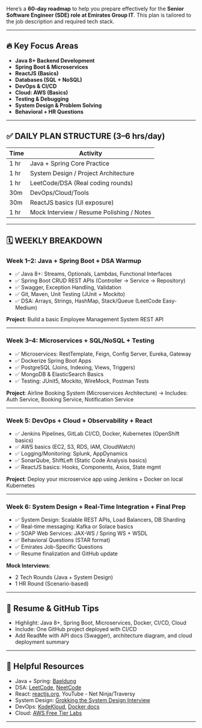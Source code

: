 Here’s a **60-day roadmap** to help you prepare effectively for the **Senior Software Engineer (SDE) role at Emirates Group IT**. This plan is tailored to the job description and required tech stack.

---

## 🔥 Key Focus Areas

* **Java 8+ Backend Development**
* **Spring Boot & Microservices**
* **ReactJS (Basics)**
* **Databases (SQL + NoSQL)**
* **DevOps & CI/CD**
* **Cloud: AWS (Basics)**
* **Testing & Debugging**
* **System Design & Problem Solving**
* **Behavioral + HR Questions**

---

## ✅ DAILY PLAN STRUCTURE (3–6 hrs/day)

| Time | Activity                                  |
| ---- | ----------------------------------------- |
| 1 hr | Java + Spring Core Practice               |
| 1 hr | System Design / Project Architecture      |
| 1 hr | LeetCode/DSA (Real coding rounds)         |
| 30m  | DevOps/Cloud/Tools                        |
| 30m  | ReactJS basics (UI exposure)              |
| 1 hr | Mock Interview / Resume Polishing / Notes |

---

## 🗓️ WEEKLY BREAKDOWN

### Week 1–2: **Java + Spring Boot + DSA Warmup**

* ✅ Java 8+: Streams, Optionals, Lambdas, Functional Interfaces
* ✅ Spring Boot CRUD REST APIs (Controller → Service → Repository)
* ✅ Swagger, Exception Handling, Validation
* ✅ Git, Maven, Unit Testing (JUnit + Mockito)
* ✅ DSA: Arrays, Strings, HashMap, Stack/Queue (LeetCode Easy-Medium)

**Project**: Build a basic Employee Management System REST API

---

### Week 3–4: **Microservices + SQL/NoSQL + Testing**

* ✅ Microservices: RestTemplate, Feign, Config Server, Eureka, Gateway
* ✅ Dockerize Spring Boot Apps
* ✅ PostgreSQL (Joins, Indexing, Views, Triggers)
* ✅ MongoDB & ElasticSearch Basics
* ✅ Testing: JUnit5, Mockito, WireMock, Postman Tests

**Project**: Airline Booking System (Microservices Architecture)
→ Includes: Auth Service, Booking Service, Notification Service

---

### Week 5: **DevOps + Cloud + Observability + React**

* ✅ Jenkins Pipelines, GitLab CI/CD, Docker, Kubernetes (OpenShift basics)
* ✅ AWS basics (EC2, S3, RDS, IAM, CloudWatch)
* ✅ Logging/Monitoring: Splunk, AppDynamics
* ✅ SonarQube, ShiftLeft (Static Code Analysis basics)
* ✅ ReactJS basics: Hooks, Components, Axios, State mgmt

**Project**: Deploy your microservice app using Jenkins + Docker on local Kubernetes

---

### Week 6: **System Design + Real-Time Integration + Final Prep**

* ✅ System Design: Scalable REST APIs, Load Balancers, DB Sharding
* ✅ Real-time messaging: Kafka or Solace basics
* ✅ SOAP Web Services: JAX-WS / Spring WS + WSDL
* ✅ Behavioral Questions (STAR format)
* ✅ Emirates Job-Specific Questions
* ✅ Resume finalization and GitHub update

**Mock Interviews**:

* 2 Tech Rounds (Java + System Design)
* 1 HR Round (Scenario-based)

---

## 📘 Resume & GitHub Tips

* Highlight: Java 8+, Spring Boot, Microservices, Docker, CI/CD, Cloud
* Include: One GitHub project deployed with CI/CD
* Add ReadMe with API docs (Swagger), architecture diagram, and cloud deployment summary

---

## 📎 Helpful Resources

* Java + Spring: [Baeldung](https://www.baeldung.com/)
* DSA: [LeetCode](https://leetcode.com/), [NeetCode](https://neetcode.io/)
* React: [reactjs.org](https://reactjs.org/), YouTube - Net Ninja/Traversy
* System Design: [Grokking the System Design Interview](https://www.educative.io/courses/grokking-the-system-design-interview)
* DevOps: [KodeKloud](https://kodekloud.com/), [Docker docs](https://docs.docker.com/)
* Cloud: [AWS Free Tier Labs](https://explore.skillbuilder.aws/)

---


